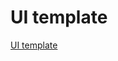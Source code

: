 # UI template
[UI template](https://xd.adobe.com/view/121254c9-532f-4772-a1ba-dfe529a96b39-4741/specs/)